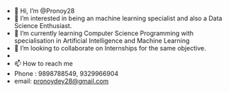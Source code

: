 - 👋 Hi, I’m @Pronoy28
- 👀 I’m interested in being an machine learning specialist and  also a Data Science Enthusiast.
- 🌱 I’m currently learning Computer Science Programming with specialisation in Artificial Intelligence and Machine Learning
- 💞️ I’m looking to collaborate on Internships for the same objective.
- 
- 📫 How to reach me
- Phone : 9898788549, 9329966904
- email: pronoydey28@gmail.com

